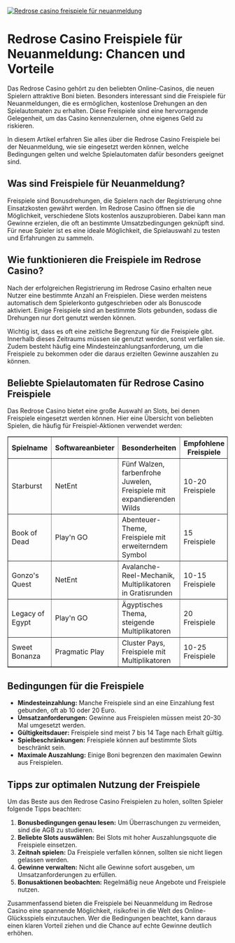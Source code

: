 [![Redrose casino freispiele für neuanmeldung](https://123-caf.pages.dev/gitsignup.png)](https://vrmoo.ru/Bt82HjjY)

<h1>Redrose Casino Freispiele für Neuanmeldung: Chancen und Vorteile</h1>  <p>Das Redrose Casino gehört zu den beliebten Online-Casinos, die neuen Spielern attraktive Boni bieten. Besonders interessant sind die Freispiele für Neuanmeldungen, die es ermöglichen, kostenlose Drehungen an den Spielautomaten zu erhalten. Diese Freispiele sind eine hervorragende Gelegenheit, um das Casino kennenzulernen, ohne eigenes Geld zu riskieren.</p>  <p>In diesem Artikel erfahren Sie alles über die Redrose Casino Freispiele bei der Neuanmeldung, wie sie eingesetzt werden können, welche Bedingungen gelten und welche Spielautomaten dafür besonders geeignet sind.</p>  <h2>Was sind Freispiele für Neuanmeldung?</h2>  <p>Freispiele sind Bonusdrehungen, die Spielern nach der Registrierung ohne Einsatzkosten gewährt werden. Im Redrose Casino öffnen sie die Möglichkeit, verschiedene Slots kostenlos auszuprobieren. Dabei kann man Gewinne erzielen, die oft an bestimmte Umsatzbedingungen geknüpft sind. Für neue Spieler ist es eine ideale Möglichkeit, die Spielauswahl zu testen und Erfahrungen zu sammeln.</p>  <h2>Wie funktionieren die Freispiele im Redrose Casino?</h2>  <p>Nach der erfolgreichen Registrierung im Redrose Casino erhalten neue Nutzer eine bestimmte Anzahl an Freispielen. Diese werden meistens automatisch dem Spielerkonto gutgeschrieben oder als Bonuscode aktiviert. Einige Freispiele sind an bestimmte Slots gebunden, sodass die Drehungen nur dort genutzt werden können.</p>  <p>Wichtig ist, dass es oft eine zeitliche Begrenzung für die Freispiele gibt. Innerhalb dieses Zeitraums müssen sie genutzt werden, sonst verfallen sie. Zudem besteht häufig eine Mindesteinzahlungsanforderung, um die Freispiele zu bekommen oder die daraus erzielten Gewinne auszahlen zu können.</p>  <h2>Beliebte Spielautomaten für Redrose Casino Freispiele</h2>  <p>Das Redrose Casino bietet eine große Auswahl an Slots, bei denen Freispiele eingesetzt werden können. Hier eine Übersicht von beliebten Spielen, die häufig für Freispiel-Aktionen verwendet werden:</p>  <table border="1" cellpadding="8" cellspacing="0">   <thead>     <tr>       <th>Spielname</th>       <th>Softwareanbieter</th>       <th>Besonderheiten</th>       <th>Empfohlene Freispiele</th>     </tr>   </thead>   <tbody>     <tr>       <td>Starburst</td>       <td>NetEnt</td>       <td>Fünf Walzen, farbenfrohe Juwelen, Freispiele mit expandierenden Wilds</td>       <td>10-20 Freispiele</td>     </tr>     <tr>       <td>Book of Dead</td>       <td>Play'n GO</td>       <td>Abenteuer-Theme, Freispiele mit erweiterndem Symbol</td>       <td>15 Freispiele</td>     </tr>     <tr>       <td>Gonzo's Quest</td>       <td>NetEnt</td>       <td>Avalanche-Reel-Mechanik, Multiplikatoren in Gratisrunden</td>       <td>10-15 Freispiele</td>     </tr>     <tr>       <td>Legacy of Egypt</td>       <td>Play'n GO</td>       <td>Ägyptisches Thema, steigende Multiplikatoren</td>       <td>20 Freispiele</td>     </tr>     <tr>       <td>Sweet Bonanza</td>       <td>Pragmatic Play</td>       <td>Cluster Pays, Freispiele mit Multiplikatoren</td>       <td>10-25 Freispiele</td>     </tr>   </tbody> </table>  <h2>Bedingungen für die Freispiele</h2>  <ul>   <li><strong>Mindesteinzahlung:</strong> Manche Freispiele sind an eine Einzahlung fest gebunden, oft ab 10 oder 20 Euro.</li>   <li><strong>Umsatzanforderungen:</strong> Gewinne aus Freispielen müssen meist 20-30 Mal umgesetzt werden.</li>   <li><strong>Gültigkeitsdauer:</strong> Freispiele sind meist 7 bis 14 Tage nach Erhalt gültig.</li>   <li><strong>Spielbeschränkungen:</strong> Freispiele können auf bestimmte Slots beschränkt sein.</li>   <li><strong>Maximale Auszahlung:</strong> Einige Boni begrenzen den maximalen Gewinn aus Freispielen.</li> </ul>  <h2>Tipps zur optimalen Nutzung der Freispiele</h2>  <p>Um das Beste aus den Redrose Casino Freispielen zu holen, sollten Spieler folgende Tipps beachten:</p>  <ol>   <li><strong>Bonusbedingungen genau lesen:</strong> Um Überraschungen zu vermeiden, sind die AGB zu studieren.</li>   <li><strong>Beliebte Slots auswählen:</strong> Bei Slots mit hoher Auszahlungsquote die Freispiele einsetzen.</li>   <li><strong>Zeitnah spielen:</strong> Da Freispiele verfallen können, sollten sie nicht liegen gelassen werden.</li>   <li><strong>Gewinne verwalten:</strong> Nicht alle Gewinne sofort ausgeben, um Umsatzanforderungen zu erfüllen.</li>   <li><strong>Bonusaktionen beobachten:</strong> Regelmäßig neue Angebote und Freispiele nutzen.</li> </ol>  <p>Zusammenfassend bieten die Freispiele bei Neuanmeldung im Redrose Casino eine spannende Möglichkeit, risikofrei in die Welt des Online-Glücksspiels einzutauchen. Wer die Bedingungen beachtet, kann daraus einen klaren Vorteil ziehen und die Chance auf echte Gewinne deutlich erhöhen.</p>